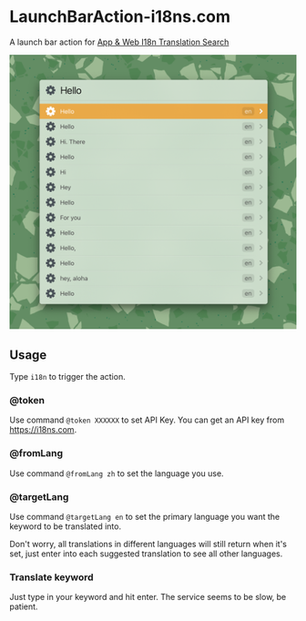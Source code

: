# LaunchBarAction-i18ns.com

A launch bar action for [App & Web I18n Translation Search](https://i18ns.com)

![screenshot](screenshot.png)

## Usage

Type `i18n` to trigger the action.

### @token

Use command `@token XXXXXX` to set API Key. You can get an API key from https://i18ns.com.

### @fromLang

Use command `@fromLang zh` to set the language you use. 

### @targetLang

Use command `@targetLang en` to set the primary language you want the keyword to be translated into. 

Don't worry, all translations in different languages will still return when it's set, just enter into each suggested translation to see all other languages.

### Translate keyword

Just type in your keyword and hit enter. The service seems to be slow, be patient.
